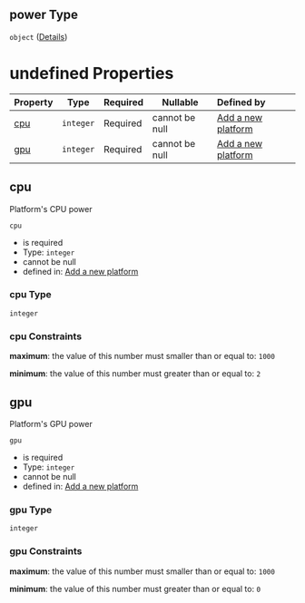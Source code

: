 ## power Type

`object` ([Details](add-platform-properties-power.md))

# undefined Properties

| Property    | Type      | Required | Nullable       | Defined by                                                                                                                                                      |
| :---------- | --------- | -------- | -------------- | :-------------------------------------------------------------------------------------------------------------------------------------------------------------- |
| [cpu](#cpu) | `integer` | Required | cannot be null | [Add a new platform](add-platform-properties-power-properties-cpu.md "http&#x3A;//www.city-game-studio.com/add.platform.json#/properties/power/properties/cpu") |
| [gpu](#gpu) | `integer` | Required | cannot be null | [Add a new platform](add-platform-properties-power-properties-gpu.md "http&#x3A;//www.city-game-studio.com/add.platform.json#/properties/power/properties/gpu") |

## cpu

Platform's CPU power


`cpu`

-   is required
-   Type: `integer`
-   cannot be null
-   defined in: [Add a new platform](add-platform-properties-power-properties-cpu.md "http&#x3A;//www.city-game-studio.com/add.platform.json#/properties/power/properties/cpu")

### cpu Type

`integer`

### cpu Constraints

**maximum**: the value of this number must smaller than or equal to: `1000`

**minimum**: the value of this number must greater than or equal to: `2`

## gpu

Platform's GPU power


`gpu`

-   is required
-   Type: `integer`
-   cannot be null
-   defined in: [Add a new platform](add-platform-properties-power-properties-gpu.md "http&#x3A;//www.city-game-studio.com/add.platform.json#/properties/power/properties/gpu")

### gpu Type

`integer`

### gpu Constraints

**maximum**: the value of this number must smaller than or equal to: `1000`

**minimum**: the value of this number must greater than or equal to: `0`
